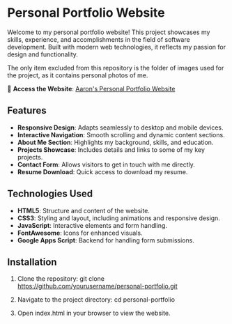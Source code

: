 # Personal Portfolio Website

Welcome to my personal portfolio website! This project showcases my skills, experience, and accomplishments in the field of software development. Built with modern web technologies, it reflects my passion for design and functionality.

The only item excluded from this repository is the folder of images used for the project, as it contains personal photos of me.

🔗 **Access the Website**: [Aaron's Personal Portfolio Website](Test)

## Features

- **Responsive Design**: Adapts seamlessly to desktop and mobile devices.
- **Interactive Navigation**: Smooth scrolling and dynamic content sections.
- **About Me Section**: Highlights my background, skills, and education.
- **Projects Showcase**: Includes details and links to some of my key projects.
- **Contact Form**: Allows visitors to get in touch with me directly.
- **Resume Download**: Quick access to download my resume.

## Technologies Used

- **HTML5**: Structure and content of the website.
- **CSS3**: Styling and layout, including animations and responsive design.
- **JavaScript**: Interactive elements and form handling.
- **FontAwesome**: Icons for enhanced visuals.
- **Google Apps Script**: Backend for handling form submissions.

## Installation

1. Clone the repository:
   git clone https://github.com/yourusername/personal-portfolio.git

2. Navigate to the project directory:
   cd personal-portfolio

3. Open index.html in your browser to view the website.
